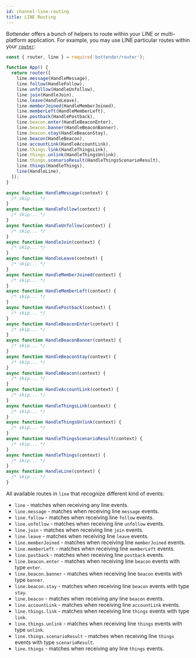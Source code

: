 ```yaml
---
id: channel-line-routing
title: LINE Routing
---
```


Bottender offers a bunch of helpers to route within your LINE or multi-platform application. For example, you may use LINE particular routes within your [`router`](the-basics-routing.md):

```js
const { router, line } = require('bottender/router');

function App() {
  return router([
    line.message(HandleMessage),
    line.follow(HandleFollow),
    line.unfollow(HandleUnfollow),
    line.join(HandleJoin),
    line.leave(HandleLeave),
    line.memberJoined(HandleMemberJoined),
    line.memberLeft(HandleMemberLeft),
    line.postback(HandlePostback),
    line.beacon.enter(HandleBeaconEnter),
    line.beacon.banner(HandleBeaconBanner),
    line.beacon.stay(HandleBeaconStay),
    line.beacon(HandleBeacon),
    line.accountLink(HandleAccountLink),
    line.things.link(HandleThingsLink),
    line.things.unlink(HandleThingsUnlink),
    line.things.scenarioResult(HandleThingsScenarioResult),
    line.things(HandleThings),
    line(HandleLine),
  ]);
}

async function HandleMessage(context) {
  /* skip... */
}
async function HandleFollow(context) {
  /* skip... */
}
async function HandleUnfollow(context) {
  /* skip... */
}
async function HandleJoin(context) {
  /* skip... */
}
async function HandleLeave(context) {
  /* skip... */
}
async function HandleMemberJoined(context) {
  /* skip... */
}
async function HandleMemberLeft(context) {
  /* skip... */
}
async function HandlePostback(context) {
  /* skip... */
}
async function HandleBeaconEnter(context) {
  /* skip... */
}
async function HandleBeaconBanner(context) {
  /* skip... */
}
async function HandleBeaconStay(context) {
  /* skip... */
}
async function HandleBeacon(context) {
  /* skip... */
}
async function HandleAccountLink(context) {
  /* skip... */
}
async function HandleThingsLink(context) {
  /* skip... */
}
async function HandleThingsUnlink(context) {
  /* skip... */
}
async function HandleThingsScenarioResult(context) {
  /* skip... */
}
async function HandleThings(context) {
  /* skip... */
}
async function HandleLine(context) {
  /* skip... */
}
```

All available routes in `line` that recognize different kind of events:

- `line` - matches when receiving any line events.
- `line.message` - matches when receiving line `message` events.
- `line.follow` - matches when receiving line `follow` events.
- `line.unfollow` - matches when receiving line `unfollow` events.
- `line.join` - matches when receiving line `join` events.
- `line.leave` - matches when receiving line `leave` events.
- `line.memberJoined` - matches when receiving line `memberJoined` events.
- `line.memberLeft` - matches when receiving line `memberLeft` events.
- `line.postback` - matches when receiving line `postback` events.
- `line.beacon.enter` - matches when receiving line `beacon` events with type `enter`.
- `line.beacon.banner` - matches when receiving line `beacon` events with type `banner`.
- `line.beacon.stay` - matches when receiving line `beacon` events with type `stay`.
- `line.beacon` - matches when receiving any line `beacon` events.
- `line.accountLink` - matches when receiving line `accountLink` events.
- `line.things.link` - matches when receiving line `things` events with type `link`.
- `line.things.unlink` - matches when receiving line `things` events with type `unlink`.
- `line.things.scenarioResult` - matches when receiving line `things` events with type `scenarioResult`.
- `line.things` - matches when receiving any line `things` events.
